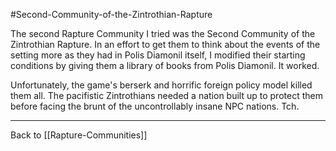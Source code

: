 #Second-Community-of-the-Zintrothian-Rapture

The second Rapture Community I tried was the Second Community of the Zintrothian Rapture.  In an effort to get them to think about the events of the setting more as they had in Polis Diamonil itself, I modified their starting conditions by giving them a library of books from Polis Diamonil.  It worked.

Unfortunately, the game's berserk and horrific foreign policy model killed them all.  The pacifistic Zintrothians needed a nation built up to protect them before facing the brunt of the uncontrollably insane NPC nations.  Tch.

---
Back to [[Rapture-Communities]]